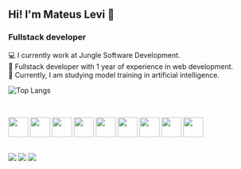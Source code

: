 ## Hi! I'm Mateus Levi 👋

### Fullstack developer

💻 I currently work at Jungle Software Development.<br>
🚀 Fullstack developer with 1 year of experience in web development.<br>
🌱 Currently, I am studying model training in artificial intelligence.

![Top Langs](https://github-readme-stats.vercel.app/api/top-langs/?username=mateuslevi12&layout=compact&theme=dracula)

##

<div style="display: inline-block"><br/>
    <img heigth=30 width=40 src="https://cdn.jsdelivr.net/gh/devicons/devicon@latest/icons/typescript/typescript-original.svg" />
    <img heigth=30 width=40 src="https://cdn.jsdelivr.net/gh/devicons/devicon@latest/icons/javascript/javascript-original.svg" />
    <img heigth=30 width=40 src="https://cdn.jsdelivr.net/gh/devicons/devicon@latest/icons/react/react-original-wordmark.svg" />
    <img heigth=30 width=40 src="https://cdn.jsdelivr.net/gh/devicons/devicon@latest/icons/nextjs/nextjs-original.svg" />
  <img heigth=30 width=40 src="https://cdn.jsdelivr.net/gh/devicons/devicon@latest/icons/nodejs/nodejs-original-wordmark.svg" />
  <img heigth=30 width=40 src="https://cdn.jsdelivr.net/gh/devicons/devicon@latest/icons/nestjs/nestjs-original.svg" />
  <img heigth=30 width=40 src="https://cdn.jsdelivr.net/gh/devicons/devicon@latest/icons/prisma/prisma-original.svg" />
  <img heigth=30 width=40 src="https://cdn.jsdelivr.net/gh/devicons/devicon@latest/icons/postgresql/postgresql-original.svg" />
<img heigth=30 width=40 src="https://cdn.jsdelivr.net/gh/devicons/devicon@latest/icons/tailwindcss/tailwindcss-original.svg" />
</div>

##

<div>
  <a href="https://www.instagram.com/mateuslevi_"><img src="https://img.shields.io/badge/Instagram-E4405F?style=for-the-badge&logo=instagram&logoColor=white"/></a>
  <a href="https://www.linkedin.com/in/mateuslevi12/"><img src="https://img.shields.io/badge/LinkedIn-0077B5?style=for-the-badge&logo=linkedin&logoColor=white"/></a>
  <a href="mateuslevialencar32@gmail.com"><img src="https://img.shields.io/badge/Gmail-D14836?style=for-the-badge&logo=gmail&logoColor=white"/></a>
</div>
